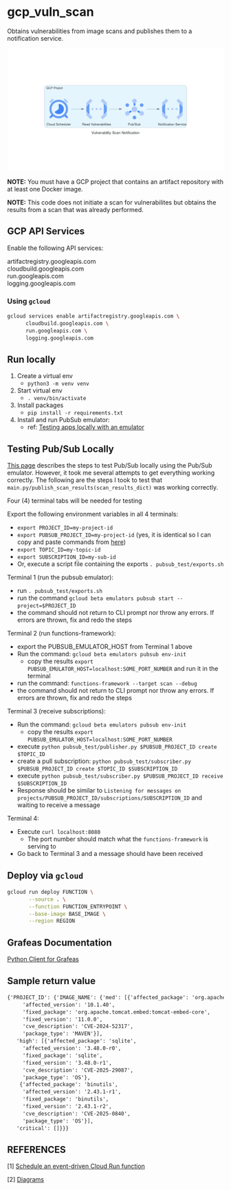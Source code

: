 # gcp_vuln_scan
Obtains vulnerabilities from image scans and publishes them to a notification service.


![Vulnerability Scan Notification](./diagram/vulnerability_scan_notification.png)

**NOTE:** You must have a GCP project that contains an artifact repository with at least one
Docker image.

**NOTE:** This code does not initiate a scan for vulnerabilites but obtains the results from
a scan that was already performed.


## GCP API Services
Enable the following API services:

artifactregistry.googleapis.com    
cloudbuild.googleapis.com    
run.googleapis.com    
logging.googleapis.com   

### Using `gcloud`
```bash
gcloud services enable artifactregistry.googleapis.com \
      cloudbuild.googleapis.com \
      run.googleapis.com \
      logging.googleapis.com
```

## Run locally

1. Create a virtual env
    - `python3 -m venv venv`
2. Start virtual env
    - `. venv/bin/activate`
3. Install packages
    - `pip install -r requirements.txt`
4. Install and run PubSub emulator:
    - ref: [Testing apps locally with an emulator](https://cloud.google.com/pubsub/docs/emulator)

## Testing Pub/Sub Locally

[This page](https://cloud.google.com/pubsub/docs/emulator#env) describes the steps to test Pub/Sub locally using
the Pub/Sub emulator.  However, it took me several attempts to get everything working correctly.  The following
are the steps I took to test that `main.py/publish_scan_results(scan_results_dict)` was working correctly.

Four (4) terminal tabs will be needed for testing

Export the following environment variables in all 4 terminals:    
- `export PROJECT_ID=my-project-id`
- `export PUBSUB_PROJECT_ID=my-project-id` (yes, it is identical so I can copy and paste commands from [here](https://cloud.google.com/pubsub/docs/emulator#env))
- `export TOPIC_ID=my-topic-id`
- `export SUBSCRIPTION_ID=my-sub-id`
- Or, execute a script file containing the exports `. pubsub_test/exports.sh`

Terminal 1 (run the pubsub emulator):
  - run `. pubsub_test/exports.sh`
  - run the command `gcloud beta emulators pubsub start --project=$PROJECT_ID`
  - the command should not return to CLI prompt nor throw any errors.  If errors are thrown, fix and redo the steps

Terminal 2 (run functions-framework):
- export the PUBSUB_EMULATOR_HOST from Terminal 1 above
- Run the command: `gcloud beta emulators pubsub env-init`
  - copy the results `export PUBSUB_EMULATOR_HOST=localhost:SOME_PORT_NUMBER` and run it in the terminal 
- run the command:  `functions-framework --target scan --debug`
- the command should not return to CLI prompt nor throw any errors.  If errors are thrown, fix and redo the steps

Terminal 3 (receive subscriptions):
- Run the command: `gcloud beta emulators pubsub env-init`
  - copy the results `export PUBSUB_EMULATOR_HOST=localhost:SOME_PORT_NUMBER`
- execute `python pubsub_test/publisher.py $PUBSUB_PROJECT_ID create $TOPIC_ID`
- create a pull subscription: `python pubsub_test/subscriber.py $PUBSUB_PROJECT_ID create $TOPIC_ID $SUBSCRIPTION_ID`
- execute `python pubsub_test/subscriber.py $PUBSUB_PROJECT_ID receive $SUBSCRIPTION_ID`
- Response should be similar to `Listening for messages on projects/PUBSUB_PROJECT_ID/subscriptions/SUBSCRIPTION_ID`
  and waiting to receive a message

Terminal 4:
- Execute `curl localhost:8080`
  - The port number should match what the `functions-framework` is serving to
- Go back to Terminal 3 and a message should have been received
  
## Deploy via `gcloud`
```bash
gcloud run deploy FUNCTION \
       --source . \
       --function FUNCTION_ENTRYPOINT \
       --base-image BASE_IMAGE \
       --region REGION
```

## Grafeas Documentation
[Python Client for Grafeas](https://googleapis.dev/python/grafeas/latest/)

## Sample return value

```txt
{'PROJECT_ID': {'IMAGE_NAME': {'med': [{'affected_package': 'org.apache.tomcat.embed:tomcat-embed-core',
     'affected_version': '10.1.40',
     'fixed_package': 'org.apache.tomcat.embed:tomcat-embed-core',
     'fixed_version': '11.0.0',
     'cve_description': 'CVE-2024-52317',
     'package_type': 'MAVEN'}],
   'high': [{'affected_package': 'sqlite',
     'affected_version': '3.48.0-r0',
     'fixed_package': 'sqlite',
     'fixed_version': '3.48.0-r1',
     'cve_description': 'CVE-2025-29087',
     'package_type': 'OS'},
    {'affected_package': 'binutils',
     'affected_version': '2.43.1-r1',
     'fixed_package': 'binutils',
     'fixed_version': '2.43.1-r2',
     'cve_description': 'CVE-2025-0840',
     'package_type': 'OS'}],
   'critical': []}}}
```

## REFERENCES
[1] [Schedule an event-driven Cloud Run function](https://cloud.google.com/scheduler/docs/tut-gcf-pub-sub)

[2] [Diagrams](https://diagrams.mingrammer.com/)